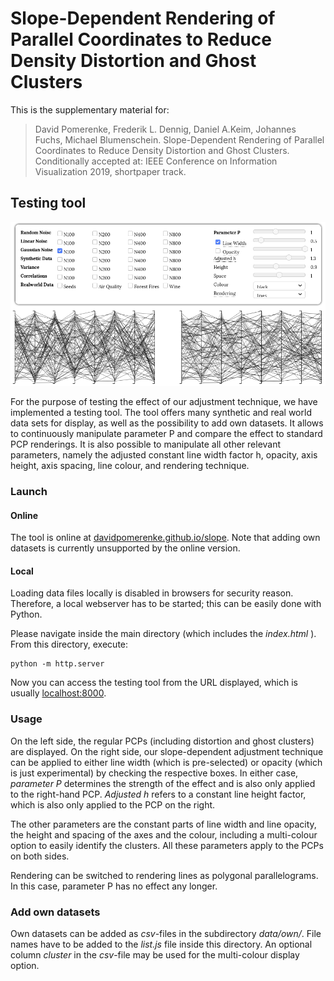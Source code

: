 # Slope-Dependent Rendering of Parallel Coordinates to Reduce Density Distortion and Ghost Clusters

This is the supplementary material for: 

> David Pomerenke, Frederik L. Dennig, Daniel A.Keim, Johannes Fuchs, Michael Blumenschein.
Slope-Dependent Rendering of Parallel Coordinates to Reduce Density Distortion and Ghost Clusters. 
Conditionally accepted at: 
IEEE Conference on Information Visualization 2019, shortpaper track. 

## Testing tool

![Screenshot of the testing tool](assets/screenshot.png)

For the purpose of testing the effect of our adjustment technique, we have implemented a testing tool. 
The tool offers many synthetic and real world data sets for display, as well as the possibility to add own datasets. It allows to continuously manipulate parameter P and compare the effect to standard PCP renderings. 
It is also possible to manipulate all other relevant parameters, namely the adjusted constant line width factor h, opacity, axis height, axis spacing, line colour, and rendering technique.

### Launch

#### Online

The tool is online at [davidpomerenke.github.io/slope](https://davidpomerenke.github.io/slope). 
Note that adding own datasets is currently unsupported by the online version. 

#### Local

Loading data files locally is disabled in browsers for security reason. 
Therefore, a local webserver has to be started; this can be easily done with Python.

Please navigate inside the main directory (which includes the _index.html_ ). 
From this directory, execute:

    python -m http.server

Now you can access the testing tool from the URL displayed, which is usually [localhost:8000](https://localhost:8000).

### Usage

On the left side, the regular PCPs (including distortion and ghost clusters) are displayed. 
On the right side, our slope-dependent adjustment technique can be applied to either line width (which is pre-selected) or opacity (which is just experimental) by checking the respective boxes. In either case, _parameter P_ determines the strength of the effect and is also only applied to the right-hand PCP.
_Adjusted h_ refers to a constant line height factor, which is also only applied to the PCP on the right.

The other parameters are the constant parts of line width and line opacity, the height and spacing of the axes and the colour, including a multi-colour option to easily identify the clusters. 
All these parameters apply to the PCPs on both sides.

Rendering can be switched to rendering lines as polygonal parallelograms.
In this case, parameter P has no effect any longer.

### Add own datasets

Own datasets can be added as _csv_-files in the subdirectory _data/own/_.
File names have to be added to the _list.js_ file inside this directory. 
An optional column _cluster_ in the _csv_-file may be used for the multi-colour display option.
